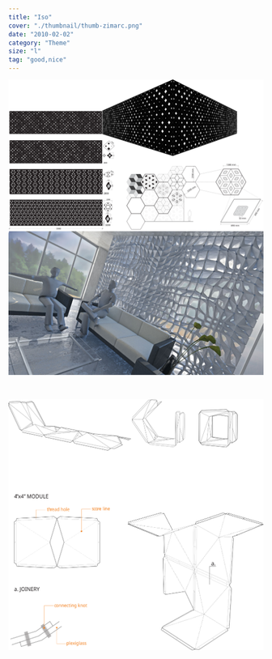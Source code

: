 ```yaml
---
title: "Iso"
cover: "./thumbnail/thumb-zimarc.png"
date: "2010-02-02"
category: "Theme"
size: "l"
tag: "good,nice"
---
```




<img src="./svg/iso_zimarc_01.svg">
<img src="./img/iso_zimarc_01.jpg">

&nbsp;

<img src="./svg/iso_zimarc_02.svg">

